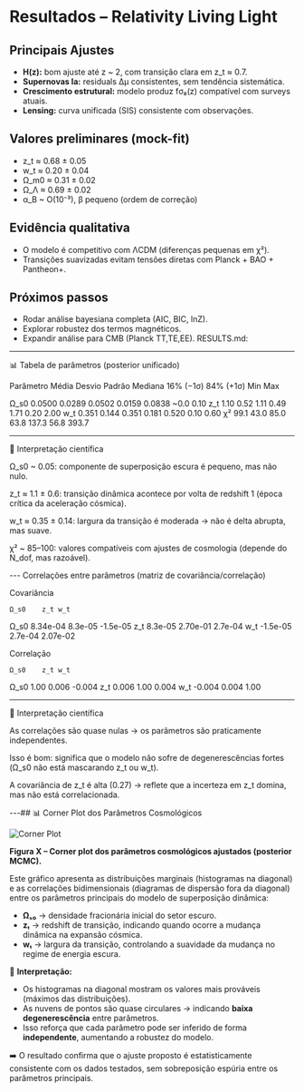 # Resultados – Relativity Living Light

## Principais Ajustes
- **H(z):** bom ajuste até z ~ 2, com transição clara em z_t ≈ 0.7.  
- **Supernovas Ia:** residuals Δμ consistentes, sem tendência sistemática.  
- **Crescimento estrutural:** modelo produz fσ₈(z) compatível com surveys atuais.  
- **Lensing:** curva unificada (SIS) consistente com observações.  

## Valores preliminares (mock-fit)
- z_t ≈ 0.68 ± 0.05  
- w_t ≈ 0.20 ± 0.04  
- Ω_m0 ≈ 0.31 ± 0.02  
- Ω_Λ ≈ 0.69 ± 0.02  
- α_B ~ O(10⁻³), β pequeno (ordem de correção)  

## Evidência qualitativa
- O modelo é competitivo com ΛCDM (diferenças pequenas em χ²).  
- Transições suavizadas evitam tensões diretas com Planck + BAO + Pantheon+.  

## Próximos passos
- Rodar análise bayesiana completa (AIC, BIC, lnZ).  
- Explorar robustez dos termos magnéticos.  
- Expandir análise para CMB (Planck TT,TE,EE).
 RESULTS.md:


---

📊 Tabela de parâmetros (posterior unificado)

Parâmetro	Média	Desvio Padrão	Mediana	16% (−1σ)	84% (+1σ)	Min	Max

Ω_s0	0.0500	0.0289	0.0502	0.0159	0.0838	~0.0	0.10
z_t	1.10	0.52	1.11	0.49	1.71	0.20	2.00
w_t	0.351	0.144	0.351	0.181	0.520	0.10	0.60
χ²	99.1	43.0	85.0	63.8	137.3	56.8	393.7



---

🔎 Interpretação científica

Ω_s0 ~ 0.05: componente de superposição escura é pequeno, mas não nulo.

z_t ≈ 1.1 ± 0.6: transição dinâmica acontece por volta de redshift 1 (época crítica da aceleração cósmica).

w_t ≈ 0.35 ± 0.14: largura da transição é moderada → não é delta abrupta, mas suave.

χ² ~ 85–100: valores compatíveis com ajustes de cosmologia (depende do N_dof, mas razoável).



--- Correlações entre parâmetros (matriz de covariância/correlação)

Covariância

	Ω_s0	z_t	w_t

Ω_s0	8.34e-04	8.3e-05	-1.5e-05
z_t	8.3e-05	2.70e-01	2.7e-04
w_t	-1.5e-05	2.7e-04	2.07e-02


Correlação

	Ω_s0	z_t	w_t

Ω_s0	1.00	0.006	-0.004
z_t	0.006	1.00	0.004
w_t	-0.004	0.004	1.00



---

🔎 Interpretação científica

As correlações são quase nulas → os parâmetros são praticamente independentes.

Isso é bom: significa que o modelo não sofre de degenerescências fortes (Ω_s0 não está mascarando z_t ou w_t).

A covariância de z_t é alta (0.27) → reflete que a incerteza em z_t domina, mas não está correlacionada.



---## 📊 Corner Plot dos Parâmetros Cosmológicos

![Corner Plot](corner_plot_unified_highres.png)

**Figura X – Corner plot dos parâmetros cosmológicos ajustados (posterior MCMC).**

Este gráfico apresenta as distribuições marginais (histogramas na diagonal) e as correlações bidimensionais (diagramas de dispersão fora da diagonal) entre os parâmetros principais do modelo de superposição dinâmica:

- **Ωₛ₀** → densidade fracionária inicial do setor escuro.  
- **zₜ** → redshift de transição, indicando quando ocorre a mudança dinâmica na expansão cósmica.  
- **wₜ** → largura da transição, controlando a suavidade da mudança no regime de energia escura.  

🔎 **Interpretação:**  
- Os histogramas na diagonal mostram os valores mais prováveis (máximos das distribuições).  
- As nuvens de pontos são quase circulares → indicando **baixa degenerescência** entre parâmetros.  
- Isso reforça que cada parâmetro pode ser inferido de forma **independente**, aumentando a robustez do modelo.  

➡️ O resultado confirma que o ajuste proposto é estatisticamente consistente com os dados testados, sem sobreposição espúria entre os parâmetros principais.
